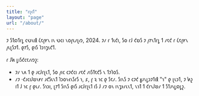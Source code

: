 ```yaml
---
title: "𐑩𐑚𐑬𐑑"
layout: "page"
url: "/about/"
---
```


𐑲 𐑕𐑑𐑸𐑑𐑩𐑛 𐑤𐑻𐑯𐑦𐑙 𐑖𐑱𐑝𐑾𐑯 𐑦𐑯 𐑻𐑤𐑦 𐑯𐑴𐑝𐑧𐑥𐑚𐑼, 2024. 𐑲𐑥 𐑩 𐑑𐑧𐑒𐑦, 𐑕𐑴 𐑩𐑓 𐑒𐑹𐑕 𐑲 𐑢𐑳𐑯𐑑𐑩𐑛 𐑑 𐑥𐑱𐑒 𐑩 𐑖𐑱𐑝𐑾𐑯 𐑢𐑧𐑚𐑕𐑲𐑑. 𐑞𐑳𐑕, 𐑞𐑦𐑕 𐑐𐑮𐑪𐑡𐑧𐑒𐑑.  
  
𐑩 𐑓𐑿 𐑛𐑦𐑕𐑒𐑤𐑱𐑥𐑼𐑟:
- 𐑲𐑥 𐑯𐑵 𐑑 𐑞 𐑨𐑤𐑓𐑩𐑚𐑧𐑑, 𐑕𐑴 𐑢𐑦𐑤 𐑤𐑲𐑒𐑤𐑦 𐑥𐑱𐑒 𐑥𐑦𐑕𐑑𐑱𐑒𐑕 𐑯 𐑑𐑲𐑐𐑴𐑕.
- 𐑥𐑲 ·𐑒𐑨𐑤𐑦𐑓𐑹𐑯𐑾𐑩 𐑨𐑒𐑕𐑧𐑯𐑑 𐑐𐑮𐑴𐑯𐑬𐑯𐑕𐑩𐑕 𐑪, 𐑭, 𐑝 𐑷 𐑪𐑤 𐑞 𐑕𐑱𐑥. 𐑕𐑦𐑯𐑕 𐑲 𐑤𐑲𐑒 𐑣𐑨𐑯𐑛𐑮𐑲𐑑𐑦𐑙 "𐑪" 𐑞 𐑚𐑧𐑮𐑑, 𐑲 𐑿𐑟 𐑦𐑑 𐑓 𐑪𐑤 𐑝 𐑞𐑧𐑥. 𐑕𐑪𐑮𐑦, 𐑚𐑳𐑑 𐑕𐑦𐑯𐑕 𐑞𐑦𐑕 𐑨𐑤𐑓𐑩𐑚𐑧𐑑 𐑦𐑕 𐑓 𐑥𐑲 𐑴𐑯 𐑦𐑯𐑡𐑶𐑥𐑧𐑯𐑑, 𐑯𐑪𐑑 𐑑 𐑒𐑩𐑯𐑓𐑹𐑥 𐑑 𐑕𐑑𐑨𐑯𐑛𐑸𐑛𐑟.